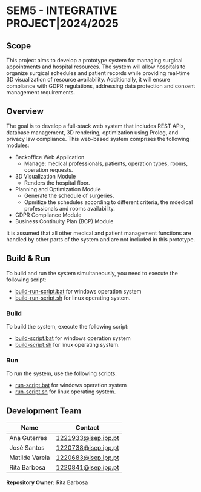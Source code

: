 # SEM5 - INTEGRATIVE PROJECT|2024/2025

## Scope

This project aims to develop a prototype system for managing surgical appointments and hospital resources. The system will allow hospitals to organize surgical schedules and patient records while providing real-time 3D visualization of resource availability. Additionally, it will ensure compliance with GDPR regulations, addressing data protection and consent management requirements.

## Overview

The goal is to develop a full-stack web system that includes REST APIs, database management, 3D rendering, optimization using Prolog, and privacy law compliance. This web-based system comprises the following modules:

- Backoffice Web Application
  - Manage: medical professionals, patients, operation types, rooms, operation requests.
- 3D Visualization Module
  - Renders the hospital floor.
- Planning and Optimization Module
  - Generate the schedule of surgeries.
  - Opmitize the schedules according to different criteria, the mdedical professionals and rooms availability.
- GDPR Compliance Module
- Business Continuity Plan (BCP) Module

It is assumed that all other medical and patient management functions are handled by other parts of the system and are not included in this prototype.

## Build & Run

To build and run the system simultaneously, you need to execute the following script:

- [build-run-script.bat](build-run-script.bat) for windows operation system
- [build-run-script.sh](build-run-script.sh) for linux operating system.

### Build

To build the system, execute the following script:

- [build-script.bat](build-script.bat) for windows operation system
- [build-script.sh](build-script.sh) for linux operating system.

### Run

To run the system, use the following scripts:

- [run-script.bat](run-script.bat) for windows operation system
- [run-script.sh](run-script.sh) for linux operating system.

## Development Team

| Name         | Contact              |
|--------------|----------------------|
|Ana Guterres  | <1221933@isep.ipp.pt>|
|José Santos   | <1220738@isep.ipp.pt>|
|Matilde Varela| <1220683@isep.ipp.pt>|
|Rita Barbosa  | <1220841@isep.ipp.pt>|

**Repository Owner:** Rita Barbosa
